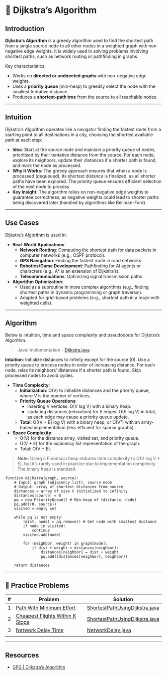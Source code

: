 # 📍 Dijkstra’s Algorithm

## Introduction

**Dijkstra’s Algorithm** is a greedy algorithm used to find the shortest path from a single source node to all other
nodes in a weighted graph with non-negative edge weights. It is widely used in solving problems involving shortest
paths, such as network routing or pathfinding in graphs.

Key characteristics:

- Works on **directed or undirected graphs** with non-negative edge weights.
- Uses a **priority queue** (min-heap) to greedily select the node with the smallest tentative distance.
- Produces a **shortest-path tree** from the source to all reachable nodes.

---

## Intuition

Dijkstra’s Algorithm operates like a navigator finding the fastest route from a starting point to all destinations in a
city, choosing the shortest available path at each step:

- **Idea**: Start at the source node and maintain a priority queue of nodes, prioritized by their tentative distance
  from the source. For each node, explore its neighbors, update their distances if a shorter path is found, and mark the
  node as processed.
- **Why it Works**: The greedy approach ensures that when a node is processed (dequeued), its shortest distance is
  finalized, as all shorter paths have been explored. The priority queue ensures efficient selection of the next node to
  process.
- **Key Insight**: The algorithm relies on non-negative edge weights to guarantee correctness, as negative weights could
  lead to shorter paths being discovered later (handled by algorithms like Bellman-Ford).

---

## Use Cases

Dijkstra’s Algorithm is used in:

- **Real-World Applications**:
    - **Network Routing**: Computing the shortest path for data packets in computer networks (e.g., OSPF protocol).
    - **GPS Navigation**: Finding the fastest route in road networks.
    - **Robotics/Game Development**: Pathfinding for AI agents or characters (e.g., A* is an extension of Dijkstra’s).
    - **Telecommunications**: Optimizing signal transmission paths.
- **Algorithm Optimization**:
    - Used as a subroutine in more complex algorithms (e.g., finding shortest paths in dynamic programming or graph
      traversal).
    - Adapted for grid-based problems (e.g., shortest path in a maze with weighted cells).

---

## Algorithm

Below is intuition, time and space complexity and pseudocode for Dijkstra’s Algorithm.

> Java Implementation - [Dijkstra.java](../datastructures/graph/Dijkstra.java)

**Intuition**: Initialize distances to infinity except for the source (0). Use a priority queue to process nodes in
order of increasing distance. For each node, relax its neighbors’ distances if a shorter path is found. Skip processed
nodes to avoid cycles.

- **Time Complexity**:
    - **Initialization**: O(V) to initialize distances and the priority queue, where V is the number of vertices.
    - **Priority Queue Operations**:
        - Inserting V vertices: O(V log V) with a binary heap.
        - Updating distances (relaxation) for E edges: O(E log V) in total, as each edge may cause a priority queue
          update.
    - **Total**: O((V + E) log V) with a binary heap, or O(V²) with an array-based implementation (less efficient for
      sparse graphs).
- **Space Complexity**:
    - O(V) for the distance array, visited set, and priority queue.
    - O(V + E) for the adjacency list representation of the graph.
    - Total: O(V + E).

> **Note**: Using a Fibonacci heap reduces time complexity to O(V log V + E), but it’s rarely used in practice due to
> implementation complexity. The binary heap is standard.

```pseudo
function dijkstra(graph, source):
    # Input: graph (adjacency list), source node
    # Output: array of shortest distances from source
    distances = array of size V initialized to infinity
    distances[source] = 0
    pq = new PriorityQueue() # Min-heap of (distance, node)
    pq.add((0, source))
    visited = empty set

    while pq is not empty:
        (dist, node) = pq.remove() # Get node with smallest distance
        if node in visited:
            continue
        visited.add(node)
        
        for (neighbor, weight) in graph[node]:
            if dist + weight < distances[neighbor]:
                distances[neighbor] = dist + weight
                pq.add((distances[neighbor], neighbor))
    
    return distances
```

---

## 🧪 Practice Problems

| # | Problem                                                                                           | Solution                                                                                 |
|---|---------------------------------------------------------------------------------------------------|------------------------------------------------------------------------------------------|
| 1 | [Path With Minimum Effort](https://leetcode.com/problems/path-with-minimum-effort/)               | [ShortestPathUsingDijkstra.java](../datastructures/graph/ShortestPathUsingDijkstra.java) |
| 2 | [Cheapest Flights Within K Stops](https://leetcode.com/problems/cheapest-flights-within-k-stops/) | [ShortestPathUsingDijkstra.java](../datastructures/graph/ShortestPathUsingDijkstra.java) |                                                                                    |
| 3 | [Network Delay Time](https://leetcode.com/problems/network-delay-time/)                           | [NetworkDelay.java](../datastructures/graph/NetworkDelay.java)                           |
|   |

---

## Resources

- [GFG | Dijkstra’s Algorithm ](https://www.geeksforgeeks.org/dsa/dijkstras-shortest-path-algorithm-greedy-algo-7/)